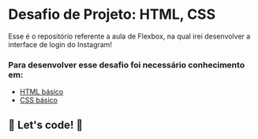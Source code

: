 # Desafio de Projeto: HTML, CSS

Esse é o repositório referente a aula de Flexbox, na qual irei desenvolver a interface de login do Instagram! 

### Para desenvolver esse desafio foi necessário conhecimento em:

* [HTML básico](https://www.w3schools.com/html/)
* [CSS básico](https://developer.mozilla.org/pt-BR/docs/Web/CSS)

## 🚀 Let's code! 🚀
